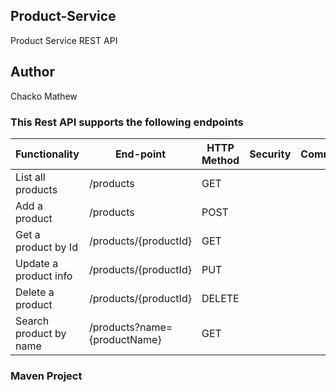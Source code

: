 ## Product-Service
Product Service REST API

## Author
Chacko Mathew

### This Rest API supports the following endpoints

| Functionality          | End-point                    | HTTP Method | Security | Comments |
|------------------------|------------------------------|-------------|----------|----------|
| List all products      | /products                    | GET         |          |          |
| Add a product          | /products                    | POST        |          |          |
| Get a product by Id    | /products/{productId}        | GET         |          |          |
| Update a product info  | /products/{productId}        | PUT         |          |          |
| Delete a product       | /products/{productId}        | DELETE      |          |          |
| Search product by name | /products?name={productName} | GET         |          |          |



### Maven Project